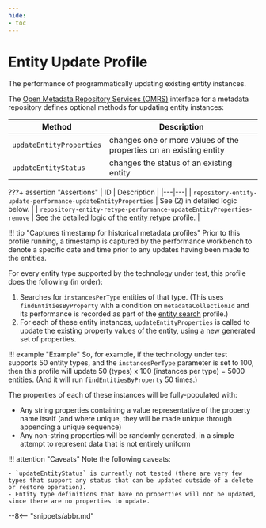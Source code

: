 ```yaml
---
hide:
- toc
---
```


<!-- SPDX-License-Identifier: CC-BY-4.0 -->
<!-- Copyright Contributors to the Egeria project. -->

# Entity Update Profile

The performance of programmatically updating existing entity instances.

The [Open Metadata Repository Services (OMRS)](/egeria-docs/services/omrs) interface for a metadata repository defines optional methods for updating entity instances:

| Method | Description |
|---|---|
| `updateEntityProperties` | changes one or more values of the properties on an existing entity |
| `updateEntityStatus` | changes the status of an existing entity |

???+ assertion "Assertions"
    | ID | Description |
    |---|---|
    | `repository-entity-update-performance-updateEntityProperties` | See (2) in detailed logic below. |
    | `repository-entity-retype-performance-updateEntityProperties-remove` | See the detailed logic of the [entity retype](entity-retype.md) profile. |

!!! tip "Captures timestamp for historical metadata profiles"
    Prior to this profile running, a timestamp is captured by the performance workbench to denote a specific date and time prior to any updates having been made to the entities.

For every entity type supported by the technology under test, this profile does the following (in order):

1. Searches for `instancesPerType` entities of that type. (This uses `findEntitiesByProperty` with a condition on `metadataCollectionId` and its performance is recorded as part of the [entity search](entity-search.md) profile.)
2. For each of these entity instances, `updateEntityProperties` is called to update the existing property values of the entity, using a new generated set of properties.

!!! example "Example"
    So, for example, if the technology under test supports 50 entity types, and the `instancesPerType` parameter is set to 100, then this profile will update 50 (types) x 100 (instances per type) = 5000 entities. (And it will run `findEntitiesByProperty` 50 times.)

The properties of each of these instances will be fully-populated with:

- Any string properties containing a value representative of the property name itself (and where unique, they will be made unique through appending a unique sequence)
- Any non-string properties will be randomly generated, in a simple attempt to represent data that is not entirely uniform

!!! attention "Caveats"
    Note the following caveats:

    - `updateEntityStatus` is currently not tested (there are very few types that support any status that can be updated outside of a delete or restore operation).
    - Entity type definitions that have no properties will not be updated, since there are no properties to update.

--8<-- "snippets/abbr.md"
